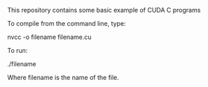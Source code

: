 This repository contains some basic example of CUDA C programs

To compile from the command line, type:

nvcc -o filename filename.cu

To run:

./filename

Where filename is the name of the file.

